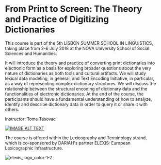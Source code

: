 # From Print to Screen: The Theory and Practice of Digitizing Dictionaries

This course is part of the 5th LISBON SUMMER SCHOOL IN LINGUISTICS, taking place from 2-6 July 2018 at the NOVA University School of Social Sciences and Humanities.

It will introduce the theory and practice of converting print dictionaries into electronic form as a basis for exploring broader questions about the very nature of dictionaries as both tools and cultural artifacts. We will study lexical data modeling, in general, and Text Encoding Initiative, in particular, as a way of representing complex dictionary structures. We will discuss the relationship between the structural encoding of dictionary data and the functionalities of electronic dictionaries. At the end of the course, the participants should have a fundamental understanding of how to analyze, identify and describe dictionary data in order to query it or share it with others.

Instructor: Toma Tasovac


[![IMAGE ALT TEXT](http://img.youtube.com/vi/ynhe5tsTMNs/0.jpg)](http://www.youtube.com/watch?v=ynhe5tsTMNs "Digitizing Dictionaries")

The course is offered within the Lexicography and Terminology strand, which is co-sponsored by DARIAH's partner ELEXIS:  European Lexicographic Infrastructure.

![elexis_logo_color-1-2](/assets/elexis_logo_color-1-2.png)
